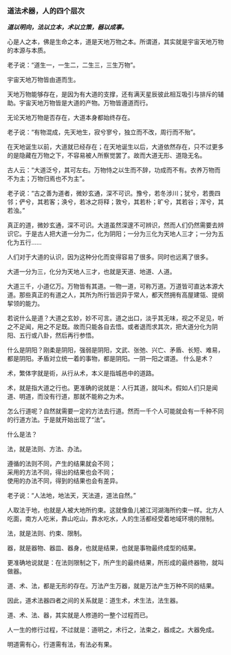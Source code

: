 ### 道法术器，人的四个层次

***道以明向，法以立本，术以立策，器以成事。***

心是人之本，佛是生命之本，道是天地万物之本。所谓道，其实就是宇宙天地万物的本源与本质。

老子说：“道生一，一生二，二生三，三生万物”。

宇宙天地万物皆由道而生。

天地万物能够存在，是因为有大道的支撑，还有满天星辰彼此相互吸引与排斥的辅助。宇宙天地万物皆是大道的产物。万物皆遵道而行。

无论天地万物是否存在，大道本身都始终存在。

老子说：“有物混成，先天地生，寂兮寥兮，独立而不改，周行而不殆”。

在天地诞生以前，大道就已经存在；在天地诞生以后，大道依然存在，只不过更多的是隐藏在万物之下，不容易被人所察觉罢了。故而大道无形、道隐无名。

古人云：“大道泛兮，其可左右。万物恃之以生而不辞，功成而不有。衣养万物而不为主；万物归焉也不为主”。

老子说：“古之善为道者，微妙玄通，深不可识。豫兮，若冬涉川；犹兮，若畏四邻；俨兮，其若客；涣兮，若冰之将释；敦兮，其若朴；旷兮，其若谷；浑兮，其若浊。”

真正的道，微妙玄通，深不可识。大道虽然深邃不可辨识，然而人们仍然需要去辨识它。于是古人把大道一分为二，化为阴阳；一分为三化为天地人三才；一分为五化为五行……

人们对于大道的认识，因为这种分化而变得容易了很多。同时也远离了很多。

大道一分为三，化分为天地人三才，也就是天道、地道、人道。

大道三千，小道亿万。万物皆有其道。一物一道，可称万道。万道皆可直达本源大道。那些真正的有道之人，其所为所行皆迥异于常人，都天然拥有高屋建瓴、提纲挈领的能力。

若说什么是道？大道之玄妙，妙不可言。道之出口，淡乎其无味，视之不足见，听之不足闻，用之不足既。故而只能各自去悟。或者退而求其次，把大道分化为阴阳、五行或八卦，然后再行参悟。

什么是阴阳？刚柔是阴阳，强弱是阴阳，文武、张弛、兴亡、矛盾、长短、难易，都是阴阳。矛盾对立统一着的事物，都是阴阳。一阴一阳之谓道。
什么是术？

术，繁体字就是術，从行从术，本义是指城邑中的道路。

术，就是指大道之行也。更准确的说就是：人行其道，就叫术。假如人们只是闻道、明道，而没有行道，那就不能称之为术。

怎么行道呢？自然就需要一定的方法去行道。然而一千个人可能就会有一千种不同的行道方法。于是就开始出现了“法”。

什么是法？

法，就是法则、方法、办法。

遵循的法则不同，产生的结果就会不同；  
采用的方法不同，得出的结果也会不同；  
使用的办法不同，得到的结果也会有差异。  

老子说：“人法地，地法天，天法道，道法自然。”

人取法于地，也就是人被大地所约束。这就像鱼儿被江河湖海所约束一样。北方人吃面，南方人吃米，靠山吃山，靠水吃水，人的生活都经受着地域环境的限制。

法，就是法则、约束、限制。

器，就是器物、器皿、器身，也就是结果，也就是事物最终成型的结果。

更准确地说就是：在法则限制之下，所产生的最终结果，所形成的最终器物，就叫做器。

道、术、法，都是无形的存在。万法产生万器，就是万法产生万种不同的结果。

因此，道术法器四者之间的关系就是：道生术，术生法，法生器。

道、术、法、器，其实就是人修道的一整个过程而已。

人一生的修行过程，不过就是：道明之，术行之，法束之，器成之。大器免成。

明道需有心，行道需有法，有法必有果。
